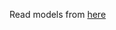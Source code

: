 Read models from [here](https://drive.google.com/drive/folders/1dleWViW9W3tir021gr8T4njCA8gfne67?usp=sharing)
